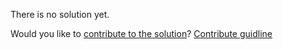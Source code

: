 
There is no solution yet.

Would you like to [contribute to the solution](https://github.com/BFEdev/BFE.dev-solutions/blob/main/quiz/setTimeout-0ms_en.md)? [Contribute guidline](https://github.com/BFEdev/BFE.dev-solutions#how-to-contribute)
